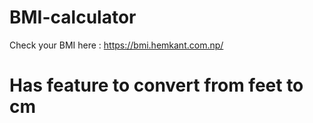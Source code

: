# BMI-calculator
Check your BMI here :  https://bmi.hemkant.com.np/
<h1> Has feature to convert from feet to cm </h1>
